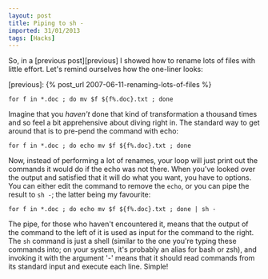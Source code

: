 ```yaml
---
layout: post
title: Piping to sh -
imported: 31/01/2013
tags: [Hacks]
---
```


So, in a [previous post][previous] I showed how to rename lots of files with little
effort. Let's remind ourselves how the one-liner looks:

[previous]: {% post_url 2007-06-11-renaming-lots-of-files %}

    for f in *.doc ; do mv $f ${f%.doc}.txt ; done

Imagine that you *haven't* done that kind of transformation a thousand times and so feel
a bit apprehensive about diving right in. The standard way to get around that is to
pre-pend the command with echo:

    for f in *.doc ; do echo mv $f ${f%.doc}.txt ; done

Now, instead of performing a lot of renames, your loop will just print out the commands it
would do if the echo was not there. When you've looked over the output and satisfied that
it will do what you want, you have to options. You can either edit the command to remove
the `echo`, or you can pipe the result to `sh -`; the latter being my favourite:

    for f in *.doc ; do echo mv $f ${f%.doc}.txt ; done | sh -

The pipe, for those who haven't encountered it, means that the output of the command to
the left of it is used as input for the command to the right. The `sh` command is just a
shell (similar to the one you're typing these commands into; on your system, it's probably
an alias for bash or zsh), and invoking it with the argument '-' means that it should read
commands from its standard input and execute each line. Simple!
